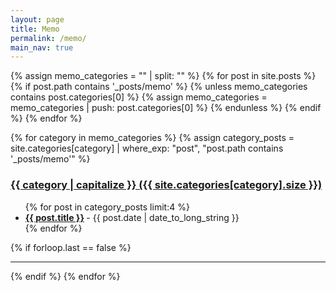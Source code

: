 ```yaml
---
layout: page
title: Memo
permalink: /memo/
main_nav: true
---
```


{% assign memo_categories = "" | split: "" %}
{% for post in site.posts %}
  {% if post.path contains '_posts/memo' %}
    {% unless memo_categories contains post.categories[0] %}
      {% assign memo_categories = memo_categories | push: post.categories[0] %}
    {% endunless %}
  {% endif %}
{% endfor %}

{% for category in memo_categories %}
  {% assign category_posts = site.categories[category] | where_exp: "post", "post.path contains '_posts/memo'" %}
  <h3 id="{{category}}">
    <a href="{{ site.baseurl }}/category/{{ category }}/">{{ category | capitalize }} ({{ site.categories[category].size }})</a>
  </h3>
  <ul class="posts-list">
  {% for post in category_posts limit:4 %}
    <li>
      <strong>
        <a href="{{ post.url | prepend: site.baseurl }}">{{ post.title }}</a>
      </strong>
      <span class="post-date">- {{ post.date | date_to_long_string }}</span>
    </li>
  {% endfor %}
  </ul>
  {% if forloop.last == false %}<hr>{% endif %}
{% endfor %}
<br>
